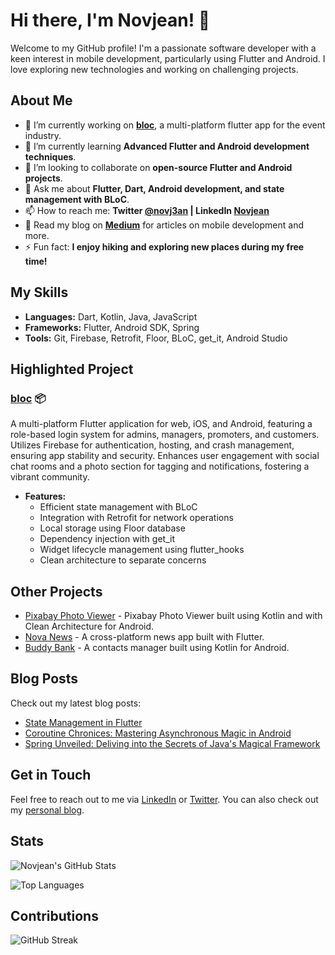 # Hi there, I'm Novjean! 👋

Welcome to my GitHub profile! I'm a passionate software developer with a keen interest in mobile development, particularly using Flutter and Android. I love exploring new technologies and working on challenging projects.

## About Me

- 🔭 I’m currently working on **[bloc](https://github.com/novjean/bloc)**, a multi-platform flutter app for the event industry.
- 🌱 I’m currently learning **Advanced Flutter and Android development techniques**.
- 👯 I’m looking to collaborate on **open-source Flutter and Android projects**.
- 💬 Ask me about **Flutter, Dart, Android development, and state management with BLoC**.
- 📫 How to reach me: **Twitter [@novj3an](https://twitter.com/novj3an) | LinkedIn [Novjean](https://www.linkedin.com/in/novjean/)**
- 📝 Read my blog on **[Medium](https://medium.com/@novj3an)** for articles on mobile development and more.
- ⚡ Fun fact: **I enjoy hiking and exploring new places during my free time!**

## My Skills

- **Languages:** Dart, Kotlin, Java, JavaScript
- **Frameworks:** Flutter, Android SDK, Spring
- **Tools:** Git, Firebase, Retrofit, Floor, BLoC, get_it, Android Studio

## Highlighted Project

### [bloc](https://github.com/novjean/bloc) 📦

A multi-platform Flutter application for web, iOS, and Android, featuring a role-based login system for admins, managers, promoters, and customers. Utilizes Firebase for authentication, hosting, and crash management, ensuring app stability and security. Enhances user engagement with social chat rooms and a photo section for tagging and notifications, fostering a vibrant community.

- **Features:**
  - Efficient state management with BLoC
  - Integration with Retrofit for network operations
  - Local storage using Floor database
  - Dependency injection with get_it
  - Widget lifecycle management using flutter_hooks
  - Clean architecture to separate concerns

## Other Projects

- [Pixabay Photo Viewer](https://github.com/novjean/PixabayPhotoViewer) - Pixabay Photo Viewer built using Kotlin and with Clean Architecture for Android. 
- [Nova News](https://github.com/novjean/nova_news) - A cross-platform news app built with Flutter.
- [Buddy Bank](https://github.com/novjean/buddy-bank) - A contacts manager built using Kotlin for Android. 

## Blog Posts

Check out my latest blog posts:

- [State Management in Flutter](https://medium.com/@novj3an/state-management-in-flutter-the-insiders-guide-to-building-smooth-apps-4793f5d4a8c7)
- [Coroutine Chronices: Mastering Asynchronous Magic in Android](https://medium.com/@novj3an/the-coroutine-chronicles-mastering-asynchronous-magic-in-android-with-kotlin-63919bb50367)
- [Spring Unveiled: Deliving into the Secrets of Java's Magical Framework](https://medium.com/@novj3an/spring-unveiled-delving-into-the-secrets-of-javas-magical-framework-936903c30337)

## Get in Touch

Feel free to reach out to me via [LinkedIn](https://www.linkedin.com/in/novjean/) or [Twitter](https://twitter.com/novj3an). You can also check out my [personal blog](https://medium.com/@novj3an).

## Stats

![Novjean's GitHub Stats](https://github-readme-stats.vercel.app/api?username=novjean&show_icons=true&theme=radical)

![Top Languages](https://github-readme-stats.vercel.app/api/top-langs/?username=novjean&layout=compact&theme=radical)

## Contributions

![GitHub Streak](https://github-readme-streak-stats.herokuapp.com/?user=novjean&theme=radical)
